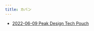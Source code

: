 ```yaml
---
title: カバン
---
```



- [2022-06-09 Peak Design Tech Pouch](./../../../d/2022/06/09/【カバン】Peak_Design_Tech_Pouch.md)




